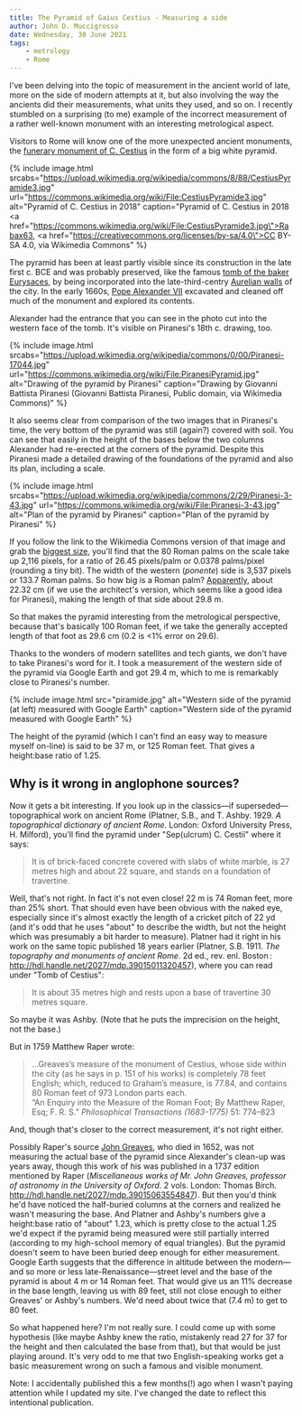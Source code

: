 ```yaml
---
title: The Pyramid of Gaius Cestius - Measuring a side
author: John D. Muccigrosso
date: Wednesday, 30 June 2021
tags: 
    - metrology
    - Rome
---
```


I've been delving into the topic of measurement in the ancient world of late, more on the side of modern attempts at it, but also involving the way the ancients did their measurements, what units they used, and so on. I recently stumbled on a surprising (to me) example of the incorrect measurement of a rather well-known monument with an interesting metrological aspect.

Visitors to Rome will know one of the more unexpected ancient monuments, the [funerary monument of C. Cestius](https://en.wikipedia.org/wiki/Pyramid_of_Cestius) in the form of a big white pyramid.

{% include image.html 
    srcabs="https://upload.wikimedia.org/wikipedia/commons/8/88/CestiusPyramide3.jpg" 
    url="https://commons.wikimedia.org/wiki/File:CestiusPyramide3.jpg"
    alt="Pyramid of C. Cestius in 2018" 
    caption="Pyramid of C. Cestius in 2018 <a href=\"https://commons.wikimedia.org/wiki/File:CestiusPyramide3.jpg\">Rabax63</a>, <a href=\"https://creativecommons.org/licenses/by-sa/4.0\">CC BY-SA 4.0</a>, via Wikimedia Commons" 
%}

The pyramid has been at least partly visible since its construction in the late first c. BCE and was probably preserved, like the famous [tomb of the baker Eurysaces](https://en.wikipedia.org/wiki/Tomb_of_Eurysaces_the_Baker), by being incorporated into the late-third-centry [Aurelian walls](https://en.wikipedia.org/wiki/Aurelian_Walls) of the city. In the early 1660s, [Pope Alexander VII](https://en.wikipedia.org/wiki/Pope_Alexander_VII) excavated and cleaned off much of the monument and explored its contents.

Alexander had the entrance that you can see in the photo cut into the western face of the tomb. It's visible on Piranesi's 18th c. drawing, too.

{% include image.html
    srcabs="https://upload.wikimedia.org/wikipedia/commons/0/00/Piranesi-17044.jpg" 
    url="https://commons.wikimedia.org/wiki/File:PiranesiPyramid.jpg"
    alt="Drawing of the pyramid by Piranesi" 
    caption="Drawing by Giovanni Battista Piranesi (Giovanni Battista Piranesi, Public domain, via Wikimedia Commons)" 
%}

It also seems clear from comparison of the two images that in Piranesi's time, the very bottom of the pyramid was still (again?) covered with soil. You can see that easily in the height of the bases below the two columns Alexander had re-erected at the corners of the pyramid. Despite this Piranesi made a detailed drawing of the foundations of the pyramid and also its plan, including a scale.

{% include image.html
    srcabs="https://upload.wikimedia.org/wikipedia/commons/2/29/Piranesi-3-43.jpg" 
    url="https://commons.wikimedia.org/wiki/File:Piranesi-3-43.jpg"
    alt="Plan of the pyramid by Piranesi" 
    caption="Plan of the pyramid by Piranesi" 
%}

If you follow the link to the Wikimedia Commons version of that image and grab the [biggest size](https://upload.wikimedia.org/wikipedia/commons/2/29/Piranesi-3-43.jpg), you'll find that the 80 Roman palms on the scale take up 2,116 pixels, for a ratio of 26.45 pixels/palm or 0.0378 palms/pixel (rounding a tiny bit). The width of the western (*ponente*) side is 3,537 pixels or 133.7 Roman palms. So how big is a Roman palm? [Apparently](https://en.wikipedia.org/wiki/Palm_(unit)#Continental_Europe), about 22.32 cm (if we use the architect's version, which seems like a good idea for Piranesi), making the length of that side about 29.8 m.

So that makes the pyramid interesting from the metrological perspective, because that's basically 100 Roman feet, if we take the generally accepted length of that foot as 29.6 cm (0.2 is <1% error on 29.6).

Thanks to the wonders of modern satellites and tech giants, we don't have to take Piranesi's word for it. I took a measurement of the western side of the pyramid via Google Earth and got 29.4 m, which to me is remarkably close to Piranesi's number.

{% include image.html
    src="piramide.jpg"
    alt="Western side of the pyramid (at left) measured with Google Earth"
    caption="Western side of the pyramid measured with Google Earth"
%}

The height of the pyramid (which I can't find an easy way to measure myself on-line) is said to be 37 m, or 125 Roman feet. That gives a height:base ratio of 1.25.

## Why is it wrong in anglophone sources?

Now it gets a bit interesting. If you look up in the classics—if superseded—topographical work on ancient Rome (Platner, S.B., and T. Ashby. 1929. *A topographical dictionary of ancient Rome*. London: Oxford University Press, H. Milford), you'll find the pyramid under "Sep(ulcrum) C. Cestii" where it says:

> It is of brick-faced concrete covered with slabs of white marble, is 27 metres high and about 22 square, and stands on a foundation of travertine.

Well, that's not right. In fact it's not even close! 22 m is 74 Roman feet, more than 25% short. That should even have been obvious with the naked eye, especially since it's almost exactly the length of a cricket pitch of 22 yd (and it's odd that he uses "about" to describe the width, but not the height which was presumably a bit harder to measure). Platner had it right in his work on the same topic published 18 years earlier (Platner, S.B. 1911. *The topography and monuments of ancient Rome*. 2d ed., rev. enl. Boston : <http://hdl.handle.net/2027/mdp.39015011320457>), where you can read under "Tomb of Cestius":

> It is about 35 metres high and rests upon a base of travertine 30 metres square.

So maybe it was Ashby. (Note that he puts the imprecision on the height, not the base.)

But in 1759 Matthew Raper wrote:

> ...Greaves’s measure of the monument of Cestius, whose side within the city (as he says in p. 151 of his works) is completely 78 feet English; which, reduced to Graham’s measure, is 77.84, and contains 80 Roman feet of 973 London parts each.  
> “An Enquiry into the Measure of the Roman Foot; By Matthew Raper, Esq; F. R. S.” *Philosophical Transactions (1683-1775)* 51: 774–823

And, though that's closer to the correct measurement, it's not right either.

Possibly Raper's source [John Greaves](https://en.wikipedia.org/wiki/John_Greaves), who died in 1652, was not measuring the actual base of the pyramid since Alexander's clean-up was years away, though this work of his was published in a 1737 edition mentioned by Raper (*Miscellaneous works of Mr. John Greaves, professor of astronomy in the University of Oxford*. 2 vols. London: Thomas Birch. <http://hdl.handle.net/2027/mdp.39015063554847>). But then you'd think he'd have noticed the half-buried columns at the corners and realized he wasn't measuring the base. And Platner and Ashby's numbers give a height:base ratio of "about" 1.23, which is pretty close to the actual 1.25 we'd expect if the pyramid being measured were still partially interred (according to my high-school memory of equal triangles). But the pyramid doesn't seem to have been buried deep enough for either measurement. Google Earth suggests that the difference in altitude between the modern—and so more or less late-Renaissance—street level and the base of the pyramid is about 4 m or 14 Roman feet. That would give us an 11% decrease in the base length, leaving us with 89 feet, still not close enough to either Greaves' or Ashby's numbers. We'd need about twice that (7.4 m) to get to 80 feet.

So what happened here? I'm not really sure. I could come up with some hypothesis (like maybe Ashby knew the ratio, mistakenly read 27 for 37 for the height and then calculated the base from that), but that would be just playing around. It's very odd to me that two English-speaking works get a basic measurement wrong on such a famous and visible monument.

Note: I accidentally published this a few months(!) ago when I wasn't paying attention while I updated my site. I've changed the date to reflect this intentional publication.
